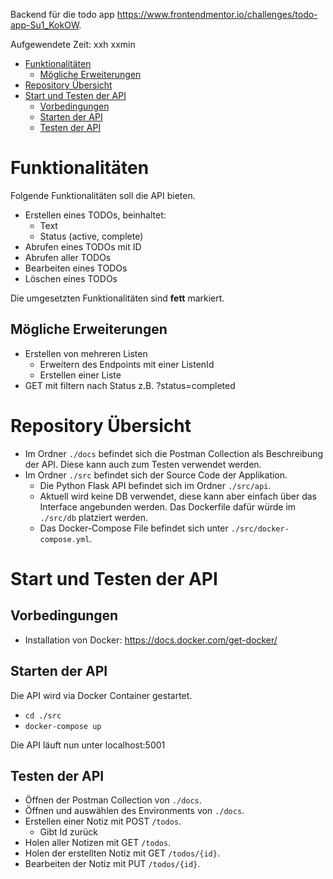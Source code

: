 
Backend für die todo app https://www.frontendmentor.io/challenges/todo-app-Su1_KokOW.

Aufgewendete Zeit: xxh xxmin

- [Funktionalitäten](#funktionalitäten)
  - [Mögliche Erweiterungen](#mögliche-erweiterungen)
- [Repository Übersicht](#repository-übersicht)
- [Start und Testen der API](#start-und-testen-der-api)
  - [Vorbedingungen](#vorbedingungen)
  - [Starten der API](#starten-der-api)
  - [Testen der API](#testen-der-api)

# Funktionalitäten
Folgende Funktionalitäten soll die API bieten. 
* Erstellen eines TODOs, beinhaltet:
    * Text
    * Status (active, complete)
* Abrufen eines TODOs mit ID
* Abrufen aller TODOs
* Bearbeiten eines TODOs
* Löschen eines TODOs

Die umgesetzten Funktionalitäten sind **fett** markiert.

## Mögliche Erweiterungen
* Erstellen von mehreren Listen 
    * Erweitern des Endpoints mit einer ListenId
    * Erstellen einer Liste
* GET mit filtern nach Status z.B. ?status=completed

# Repository Übersicht
- Im Ordner  ``./docs`` befindet sich die Postman Collection als Beschreibung der API. Diese kann auch zum Testen verwendet werden.
- Im Ordner  ``./src`` befindet sich der Source Code der Applikation.
  - Die Python Flask API befindet sich im Ordner ``./src/api``.
  - Aktuell wird keine DB verwendet, diese kann aber einfach über das Interface angebunden werden. Das Dockerfile dafür würde im ``./src/db`` platziert werden.
  - Das Docker-Compose File befindet sich unter ``./src/docker-compose.yml``.

# Start und Testen der API
## Vorbedingungen
- Installation von Docker: https://docs.docker.com/get-docker/
## Starten der API

Die API wird via Docker Container gestartet.
- ``cd ./src``
- ``docker-compose up``

Die API läuft nun unter localhost:5001

## Testen der API
-  Öffnen der Postman Collection von ``./docs``.
-  Öffnen und auswählen des Environments von ``./docs``.
-  Erstellen einer Notiz mit POST ``/todos``.
   - Gibt Id zurück
- Holen aller Notizen mit GET ``/todos``.
- Holen der erstellten Notiz mit GET ``/todos/{id}``.
- Bearbeiten der Notiz mit PUT ``/todos/{id}``.